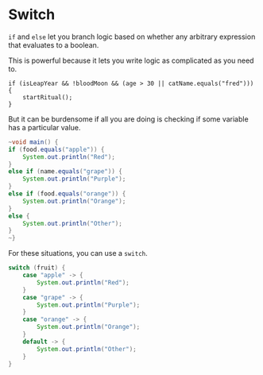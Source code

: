 # Switch

`if` and `else` let you branch logic based on whether any arbitrary
expression that evaluates to a boolean.

This is powerful because it lets you write logic as complicated as
you need to.

```java,no_run
if (isLeapYear && !bloodMoon && (age > 30 || catName.equals("fred"))) {
    startRitual();
}
```

But it can be burdensome if all you are doing is checking if some variable has a particular value.

```java
~void main() {
if (food.equals("apple")) {
    System.out.println("Red");
}
else if (name.equals("grape")) {
    System.out.println("Purple");
}
else if (food.equals("orange")) {
    System.out.println("Orange");
}
else {
    System.out.println("Other");
}
~}
```

For these situations, you can use a `switch`.

```java
switch (fruit) {
    case "apple" -> {
        System.out.println("Red");
    }
    case "grape" -> {
        System.out.println("Purple");
    }
    case "orange" -> {
        System.out.println("Orange");
    }
    default -> {
        System.out.println("Other");
    }
}
```

